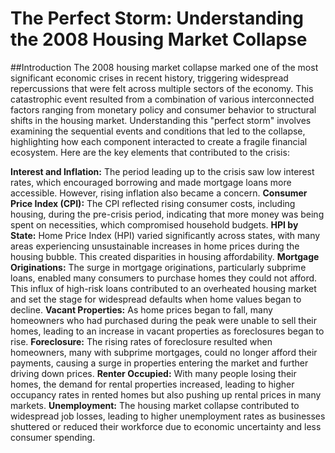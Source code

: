 # The Perfect Storm: Understanding the 2008 Housing Market Collapse
##Introduction
The 2008 housing market collapse marked one of the most significant economic crises in recent history, triggering widespread repercussions that were felt across multiple sectors of the economy. This catastrophic event resulted from a combination of various interconnected factors ranging from monetary policy and consumer behavior to structural shifts in the housing market. Understanding this "perfect storm" involves examining the sequential events and conditions that led to the collapse, highlighting how each component interacted to create a fragile financial ecosystem. Here are the key elements that contributed to the crisis:

**Interest and Inflation:** The period leading up to the crisis saw low interest rates, which encouraged borrowing and made mortgage loans more accessible. However, rising inflation also became a concern.
**Consumer Price Index (CPI):** The CPI reflected rising consumer costs, including housing, during the pre-crisis period, indicating that more money was being spent on necessities, which compromised household budgets.
**HPI by State:** Home Price Index (HPI) varied significantly across states, with many areas experiencing unsustainable increases in home prices during the housing bubble. This created disparities in housing affordability.
**Mortgage Originations:** The surge in mortgage originations, particularly subprime loans, enabled many consumers to purchase homes they could not afford. This influx of high-risk loans contributed to an overheated housing market and set the stage for widespread defaults when home values began to decline.
**Vacant Properties:** As home prices began to fall, many homeowners who had purchased during the peak were unable to sell their homes, leading to an increase in vacant properties as foreclosures began to rise.
**Foreclosure:** The rising rates of foreclosure resulted when homeowners, many with subprime mortgages, could no longer afford their payments, causing a surge in properties entering the market and further driving down prices.
**Renter Occupied:** With many people losing their homes, the demand for rental properties increased, leading to higher occupancy rates in rented homes but also pushing up rental prices in many markets.
**Unemployment:** The housing market collapse contributed to widespread job losses, leading to higher unemployment rates as businesses shuttered or reduced their workforce due to economic uncertainty and less consumer spending.
